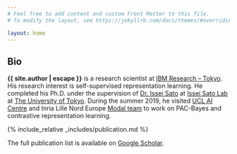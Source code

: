 ```yaml
---
# Feel free to add content and custom Front Matter to this file.
# To modify the layout, see https://jekyllrb.com/docs/themes/#overriding-theme-defaults

layout: home
---
```


<div class="abstract">
  <h2>Bio</h2>
  <p><b>{{ site.author | escape }}</b> is a research scientist at <a href="https://research.ibm.com/labs/tokyo/">IBM Research – Tokyo</a>.
  His research interest is self-supervised representation learning.
  He completed his Ph.D. under the supervision of <a href="https://www.ml.is.s.u-tokyo.ac.jp/issei-sato-en">Dr. Issei Sato</a> at <a href="https://www.ml.is.s.u-tokyo.ac.jp/home-en">Issei Sato Lab</a> at <a href="https://www.u-tokyo.ac.jp/en/">The University of Tokyo</a>. During the summer 2019, he visited <a href="https://www.ucl.ac.uk/ai-centre/">UCL AI Centre</a> and Inria Lille Nord Europe <a href="https://team.inria.fr/modal/">Modal team</a> to work on PAC-Bayes and contrastive representation learning.
  </p>
</div>

{% include_relative _includes/publication.md %}

The full publication list is available on [Google Scholar](https://scholar.google.co.uk/citations?user=DSdjj8AAAAAJ).
